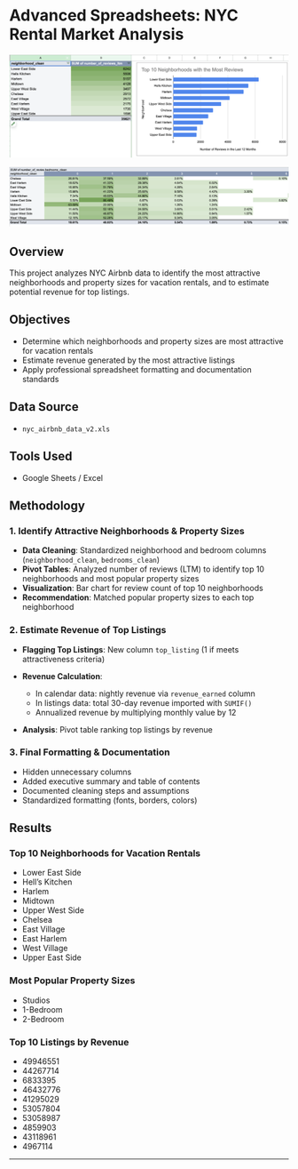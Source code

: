 # Advanced Spreadsheets: NYC Rental Market Analysis

![image alt](https://github.com/ejcuison/TripleTen-Projects/blob/061704ebd8a1bb18831e824218da6e1aaa6bbe7a/Advanced%20Spreadsheets%20-%20NYC%20Rental%20Market/Top%2010%20Neighborhoods.png)

![image alt](https://github.com/ejcuison/TripleTen-Projects/blob/f39ddb4475cdfc6849a083df37754c9e37f9d5a7/Advanced%20Spreadsheets%20-%20NYC%20Rental%20Market/Popular%20Sizes%20per%20Top%20Neighborhood.png)

## Overview

This project analyzes NYC Airbnb data to identify the most attractive neighborhoods and property sizes for vacation rentals, and to estimate potential revenue for top listings.

## Objectives

* Determine which neighborhoods and property sizes are most attractive for vacation rentals
* Estimate revenue generated by the most attractive listings
* Apply professional spreadsheet formatting and documentation standards

## Data Source

* `nyc_airbnb_data_v2.xls`

## Tools Used

* Google Sheets / Excel

## Methodology

### 1. Identify Attractive Neighborhoods & Property Sizes

* **Data Cleaning**: Standardized neighborhood and bedroom columns (`neighborhood_clean`, `bedrooms_clean`)
* **Pivot Tables**: Analyzed number of reviews (LTM) to identify top 10 neighborhoods and most popular property sizes
* **Visualization**: Bar chart for review count of top 10 neighborhoods
* **Recommendation**: Matched popular property sizes to each top neighborhood

### 2. Estimate Revenue of Top Listings

* **Flagging Top Listings**: New column `top_listing` (1 if meets attractiveness criteria)
* **Revenue Calculation**:

  * In calendar data: nightly revenue via `revenue_earned` column
  * In listings data: total 30-day revenue imported with `SUMIF()`
  * Annualized revenue by multiplying monthly value by 12
* **Analysis**: Pivot table ranking top listings by revenue

### 3. Final Formatting & Documentation

* Hidden unnecessary columns
* Added executive summary and table of contents
* Documented cleaning steps and assumptions
* Standardized formatting (fonts, borders, colors)

## Results

### Top 10 Neighborhoods for Vacation Rentals

* Lower East Side
* Hell’s Kitchen
* Harlem
* Midtown
* Upper West Side
* Chelsea
* East Village
* East Harlem
* West Village
* Upper East Side

### Most Popular Property Sizes

* Studios
* 1-Bedroom
* 2-Bedroom

### Top 10 Listings by Revenue

* 49946551
* 44267714
* 6833395
* 46432776
* 41295029
* 53057804
* 53058987
* 4859903
* 43118961
* 4967114

---



